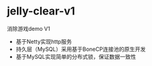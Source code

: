 # jelly-clear-v1
消除游戏demo V1

  - 基于Netty实现http服务
  - 持久层（MySQL）采用基于BoneCP连接池的原生开发
  - 基于MySQL实现简单的分布式锁，保证数据一致性
